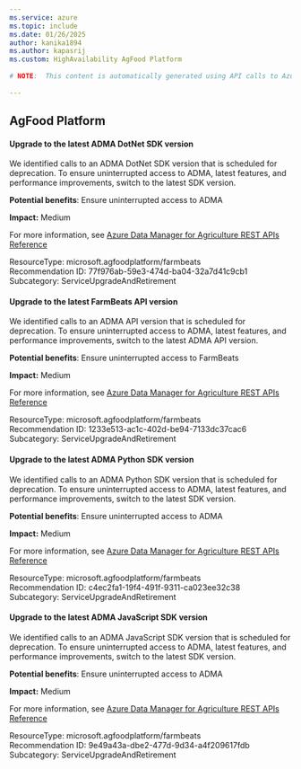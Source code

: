 ```yaml
---
ms.service: azure
ms.topic: include
ms.date: 01/26/2025
author: kanika1894
ms.author: kapasrij
ms.custom: HighAvailability AgFood Platform
  
# NOTE:  This content is automatically generated using API calls to Azure. Any edits made on these files will be overwritten in the next run of the script. 
  
---
```

  
## AgFood Platform  
  
<!--77f976ab-59e3-474d-ba04-32a7d41c9cb1_begin-->

#### Upgrade to the latest ADMA DotNet SDK version  
  
We identified calls to an ADMA DotNet SDK version that is scheduled for deprecation. To ensure uninterrupted access to ADMA, latest features, and performance improvements, switch to the latest SDK version.  
  
**Potential benefits**: Ensure uninterrupted access to ADMA  

**Impact:** Medium
  
For more information, see [Azure Data Manager for Agriculture REST APIs Reference ](https://aka.ms/FarmBeatsPaaSAzureAdvisorFAQ)  

ResourceType: microsoft.agfoodplatform/farmbeats  
Recommendation ID: 77f976ab-59e3-474d-ba04-32a7d41c9cb1  
Subcategory: ServiceUpgradeAndRetirement

<!--77f976ab-59e3-474d-ba04-32a7d41c9cb1_end-->

<!--1233e513-ac1c-402d-be94-7133dc37cac6_begin-->

#### Upgrade to the latest FarmBeats API version  
  
We identified calls to an ADMA API version that is scheduled for deprecation. To ensure uninterrupted access to ADMA, latest features, and performance improvements, switch to the latest ADMA API version.  
  
**Potential benefits**: Ensure uninterrupted access to FarmBeats  

**Impact:** Medium
  
For more information, see [Azure Data Manager for Agriculture REST APIs Reference ](https://aka.ms/FarmBeatsPaaSAzureAdvisorFAQ)  

ResourceType: microsoft.agfoodplatform/farmbeats  
Recommendation ID: 1233e513-ac1c-402d-be94-7133dc37cac6  
Subcategory: ServiceUpgradeAndRetirement

<!--1233e513-ac1c-402d-be94-7133dc37cac6_end-->

<!--c4ec2fa1-19f4-491f-9311-ca023ee32c38_begin-->

#### Upgrade to the latest ADMA Python SDK version  
  
We identified calls to an ADMA Python SDK version that is scheduled for deprecation. To ensure uninterrupted access to ADMA, latest features, and performance improvements, switch to the latest SDK version.  
  
**Potential benefits**: Ensure uninterrupted access to ADMA  

**Impact:** Medium
  
For more information, see [Azure Data Manager for Agriculture REST APIs Reference ](https://aka.ms/FarmBeatsPaaSAzureAdvisorFAQ)  

ResourceType: microsoft.agfoodplatform/farmbeats  
Recommendation ID: c4ec2fa1-19f4-491f-9311-ca023ee32c38  
Subcategory: ServiceUpgradeAndRetirement

<!--c4ec2fa1-19f4-491f-9311-ca023ee32c38_end-->

<!--9e49a43a-dbe2-477d-9d34-a4f209617fdb_begin-->

#### Upgrade to the latest ADMA JavaScript SDK version  
  
We identified calls to an ADMA JavaScript SDK version that is scheduled for deprecation. To ensure uninterrupted access to ADMA, latest features, and performance improvements,  switch to the latest SDK version.  
  
**Potential benefits**: Ensure uninterrupted access to ADMA  

**Impact:** Medium
  
For more information, see [Azure Data Manager for Agriculture REST APIs Reference ](https://aka.ms/FarmBeatsPaaSAzureAdvisorFAQ)  

ResourceType: microsoft.agfoodplatform/farmbeats  
Recommendation ID: 9e49a43a-dbe2-477d-9d34-a4f209617fdb  
Subcategory: ServiceUpgradeAndRetirement

<!--9e49a43a-dbe2-477d-9d34-a4f209617fdb_end-->

<!--articleBody-->

